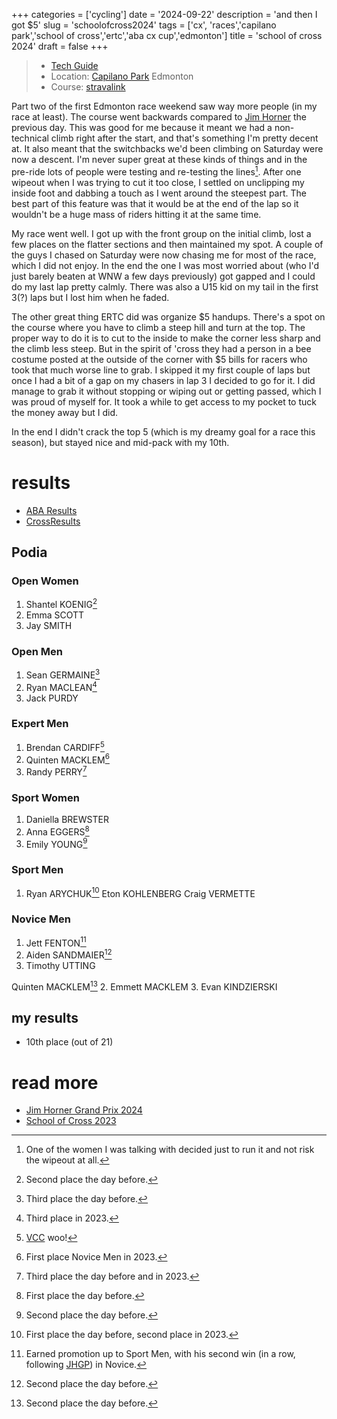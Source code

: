 +++
categories = ['cycling']
date = '2024-09-22'
description = 'and then I got $5'
slug = 'schoolofcross2024'
tags = ['cx', 'races','capilano park','school of cross','ertc','aba cx cup','edmonton']
title = 'school of cross 2024'
draft = false
+++

> * [Tech Guide](https://www.ertc.org/soc) 
> * Location: [Capilano Park](/../capilanopark/) Edmonton
> * Course: [stravalink](https://www.strava.com/segments/37856148)

Part two of the first Edmonton race weekend saw way more people (in my race at least). The course went backwards compared to [Jim Horner](../jimhornergrandprix2024/) the previous day. This was good for me because it meant we had a non-technical climb right after the start, and that's something I'm pretty decent at. It also meant that the switchbacks we'd been climbing on Saturday were now a descent. I'm never super great at these kinds of things and in the pre-ride lots of people were testing and re-testing the lines[^1]. After one wipeout when I was trying to cut it too close, I settled on unclipping my inside foot and dabbing a touch as I went around the steepest part. The best part of this feature was that it would be at the end of the lap so it wouldn't be a huge mass of riders hitting it at the same time.

[^1]: One of the women I was talking with decided just to run it and not risk the wipeout at all. 

My race went well. I got up with the front group on the initial climb, lost a few places on the flatter sections and then maintained my spot. A couple of the guys I chased on Saturday were now chasing me for most of the race, which I did not enjoy. In the end the one I was most worried about (who I'd just barely beaten at WNW a few days previously) got gapped and I could do my last lap pretty calmly. There was also a U15 kid on my tail in the first 3(?) laps but I lost him when he faded.

The other great thing ERTC did was organize $5 handups. There's a spot on the course where you have to climb a steep hill and turn at the top. The proper way to do it is to cut to the inside to make the corner less sharp and the climb less steep. But in the spirit of 'cross they had a person in a bee costume posted at the outside of the corner with $5 bills for racers who took that much worse line to grab. I skipped it my first couple of laps but once I had a bit of a gap on my chasers in lap 3 I decided to go for it. I did manage to grab it without stopping or wiping out or getting passed, which I was proud of myself for. It took a while to get access to my pocket to tuck the money away but I did.

In the end I didn't crack the top 5 (which is my dreamy goal for a race this season), but stayed nice and mid-pack with my 10th.
# results

* [ABA Results](https://zone4.ca/race/2024-09-22/5c0e674c/results)
* [CrossResults](https://www.crossresults.com/race/12428)

## Podia

### Open Women

1. Shantel KOENIG[^2]
2. Emma SCOTT
3. Jay SMITH

[^2]: Second place the day before.
### Open Men

1. Sean GERMAINE[^3]
2. Ryan MACLEAN[^4]
3. Jack PURDY

[^3]: Third place the day before.
[^4]: Third place in 2023.

### Expert Men

1. Brendan CARDIFF[^5]
2. Quinten MACKLEM[^6]
3. Randy PERRY[^7]

[^5]: [VCC](../vcc/) woo!
[^6]: First place Novice Men in 2023.
[^7]: Third place the day before and in 2023.

### Sport Women

1. Daniella BREWSTER
2. Anna EGGERS[^8]
3. Emily YOUNG[^9]

[^8]: First place the day before.
[^9]: Second place the day before.

### Sport Men

1. Ryan ARYCHUK[^10]
Eton KOHLENBERG
Craig VERMETTE

[^10]: First place the day before, second place in 2023.

### Novice Men

1. Jett FENTON[^11]
2. Aiden SANDMAIER[^12]
3. Timothy UTTING

Quinten MACKLEM[^2]
2. Emmett MACKLEM
3. Evan KINDZIERSKI

[^11]: Earned promotion up to Sport Men, with his second win (in a row, following [JHGP](../jimhornergrandprix2024/)) in Novice.
[^12]: Second place the day before.
## my results

* 10th place (out of 21)

# read more

* [Jim Horner Grand Prix 2024](../jimhornergrandprix2024/)
* [School of Cross 2023](../schoolofcross2023/)